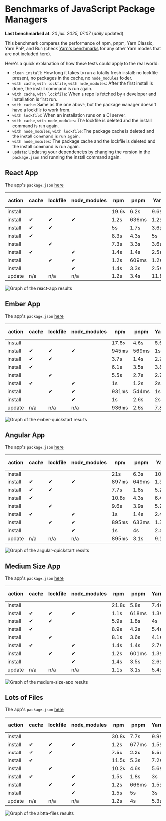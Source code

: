 # Benchmarks of JavaScript Package Managers

**Last benchmarked at**: _20 juil. 2025, 07:07_ (_daily_ updated).

This benchmark compares the performance of npm, pnpm, Yarn Classic, Yarn PnP, and Bun (check [Yarn's benchmarks](https://yarnpkg.com/benchmarks) for any other Yarn modes that are not included here).

Here's a quick explanation of how these tests could apply to the real world:

- `clean install`: How long it takes to run a totally fresh install: no lockfile present, no packages in the cache, no `node_modules` folder.
- `with cache`, `with lockfile`, `with node_modules`: After the first install is done, the install command is run again.
- `with cache`, `with lockfile`: When a repo is fetched by a developer and installation is first run.
- `with cache`: Same as the one above, but the package manager doesn't have a lockfile to work from.
- `with lockfile`: When an installation runs on a CI server.
- `with cache`, `with node_modules`: The lockfile is deleted and the install command is run again.
- `with node_modules`, `with lockfile`: The package cache is deleted and the install command is run again.
- `with node_modules`: The package cache and the lockfile is deleted and the install command is run again.
- `update`: Updating your dependencies by changing the version in the `package.json` and running the install command again.

## React App

The app's `package.json` [here](./fixtures/react-app/package.json)

| action  | cache | lockfile | node_modules| npm | pnpm | Yarn | Yarn PnP | Bun |
| ---     | ---   | ---      | ---         | --- | ---  | ---  | ---      | --- |
| install |       |          |             | 19.6s | 6.2s | 9.6s | 2.6s | 1.4s |
| install | ✔     | ✔        | ✔           | 1.2s | 636ms | 1.2s | n/a | 37ms |
| install | ✔     | ✔        |             | 5s | 1.7s | 3.6s | 982ms | 470ms |
| install | ✔     |          |             | 8.3s | 4.3s | 5s | 2.2s | 431ms |
| install |       | ✔        |             | 7.3s | 3.3s | 3.6s | 973ms | 425ms |
| install | ✔     |          | ✔           | 1.4s | 1.4s | 2.5s | n/a | 36ms |
| install |       | ✔        | ✔           | 1.2s | 609ms | 1.2s | n/a | 33ms |
| install |       |          | ✔           | 1.4s | 3.3s | 2.5s | n/a | 33ms |
| update  | n/a | n/a | n/a | 1.2s | 3.4s | 11.8s | 3s | 38ms |

<img alt="Graph of the react-app results" src="results/img/react-app.svg" />

## Ember App

The app's `package.json` [here](./fixtures/ember-quickstart/package.json)

| action  | cache | lockfile | node_modules| npm | pnpm | Yarn | Yarn PnP | Bun |
| ---     | ---   | ---      | ---         | --- | ---  | ---  | ---      | --- |
| install |       |          |             | 17.5s | 4.6s | 5.6s | 2.2s | 1s |
| install | ✔     | ✔        | ✔           | 945ms | 569ms | 1s | n/a | 26ms |
| install | ✔     | ✔        |             | 3.7s | 1.4s | 2.7s | 862ms | 398ms |
| install | ✔     |          |             | 6.1s | 3.5s | 3.8s | 1.9s | 350ms |
| install |       | ✔        |             | 5.5s | 2.7s | 2.7s | 867ms | 347ms |
| install | ✔     |          | ✔           | 1s | 1.2s | 2s | n/a | 27ms |
| install |       | ✔        | ✔           | 931ms | 544ms | 1s | n/a | 24ms |
| install |       |          | ✔           | 1s | 2.6s | 2s | n/a | 24ms |
| update  | n/a | n/a | n/a | 936ms | 2.6s | 7.8s | 2.7s | 27ms |

<img alt="Graph of the ember-quickstart results" src="results/img/ember-quickstart.svg" />

## Angular App

The app's `package.json` [here](./fixtures/angular-quickstart/package.json)

| action  | cache | lockfile | node_modules| npm | pnpm | Yarn | Yarn PnP | Bun |
| ---     | ---   | ---      | ---         | --- | ---  | ---  | ---      | --- |
| install |       |          |             | 21s | 6.3s | 10.7s | 2.7s | 1.9s |
| install | ✔     | ✔        | ✔           | 897ms | 649ms | 1.3s | n/a | 32ms |
| install | ✔     | ✔        |             | 7.7s | 1.8s | 5.2s | 1.2s | 840ms |
| install | ✔     |          |             | 10.8s | 4.3s | 6.4s | 2.3s | 836ms |
| install |       | ✔        |             | 9.6s | 3.9s | 5.2s | 1.2s | 816ms |
| install | ✔     |          | ✔           | 1s | 1.4s | 2.4s | n/a | 28ms |
| install |       | ✔        | ✔           | 895ms | 633ms | 1.3s | n/a | 25ms |
| install |       |          | ✔           | 1s | 4s | 2.4s | n/a | 26ms |
| update  | n/a | n/a | n/a | 895ms | 3.1s | 9.1s | 2.5s | 33ms |

<img alt="Graph of the angular-quickstart results" src="results/img/angular-quickstart.svg" />

## Medium Size App

The app's `package.json` [here](./fixtures/medium-size-app/package.json)

| action  | cache | lockfile | node_modules| npm | pnpm | Yarn | Yarn PnP | Bun |
| ---     | ---   | ---      | ---         | --- | ---  | ---  | ---      | --- |
| install |       |          |             | 21.8s | 5.8s | 7.4s | 2.8s | 2.5s |
| install | ✔     | ✔        | ✔           | 1.1s | 618ms | 1.3s | n/a | 33ms |
| install | ✔     | ✔        |             | 5.9s | 1.8s | 4s | 1.1s | 595ms |
| install | ✔     |          |             | 8.9s | 4.2s | 5.4s | 2.4s | 471ms |
| install |       | ✔        |             | 8.1s | 3.6s | 4.1s | 1.1s | 464ms |
| install | ✔     |          | ✔           | 1.4s | 1.4s | 2.7s | n/a | 31ms |
| install |       | ✔        | ✔           | 1.2s | 601ms | 1.3s | n/a | 30ms |
| install |       |          | ✔           | 1.4s | 3.5s | 2.6s | n/a | 29ms |
| update  | n/a | n/a | n/a | 1.1s | 3.1s | 5.4s | 2.3s | 40ms |

<img alt="Graph of the medium-size-app results" src="results/img/medium-size-app.svg" />

## Lots of Files

The app's `package.json` [here](./fixtures/alotta-files/package.json)

| action  | cache | lockfile | node_modules| npm | pnpm | Yarn | Yarn PnP | Bun |
| ---     | ---   | ---      | ---         | --- | ---  | ---  | ---      | --- |
| install |       |          |             | 30.8s | 7.7s | 9.9s | 3.3s | 2.1s |
| install | ✔     | ✔        | ✔           | 1.2s | 677ms | 1.5s | n/a | 78ms |
| install | ✔     | ✔        |             | 7.5s | 2.2s | 5.5s | 1.3s | 698ms |
| install | ✔     |          |             | 11.5s | 5.3s | 7.2s | 2.8s | 711ms |
| install |       | ✔        |             | 10.2s | 4.6s | 5.6s | 1.3s | 713ms |
| install | ✔     |          | ✔           | 1.5s | 1.8s | 3s | n/a | 39ms |
| install |       | ✔        | ✔           | 1.2s | 666ms | 1.5s | n/a | 36ms |
| install |       |          | ✔           | 1.5s | 5s | 3s | n/a | 35ms |
| update  | n/a | n/a | n/a | 1.2s | 4s | 5.3s | 2.8s | 82ms |

<img alt="Graph of the alotta-files results" src="results/img/alotta-files.svg" />